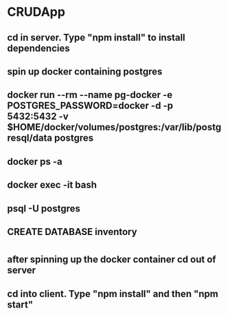 # CRUDApp
## cd in server. Type "npm install" to install dependencies
## spin up docker containing postgres
## docker run --rm --name pg-docker -e POSTGRES_PASSWORD=docker -d -p 5432:5432 \-v $HOME/docker/volumes/postgres:/var/lib/postgresql/data postgres
## docker ps -a
## docker exec -it <PSQL-Container-ID> bash
## psql -U postgres
## CREATE DATABASE inventory
# 
## after spinning up the docker container cd out of server
## cd into client. Type "npm install" and then "npm start"




